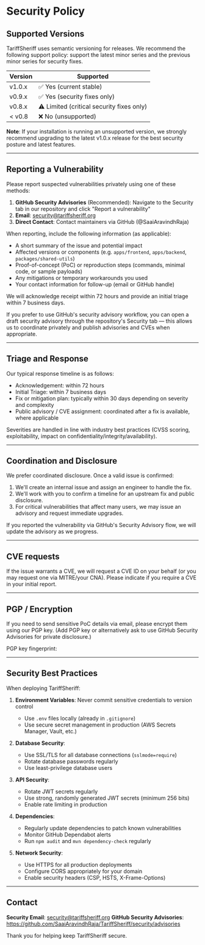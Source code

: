 # Security Policy


## Supported Versions

TariffSheriff uses semantic versioning for releases. We recommend the following support policy: support the latest minor series and the previous minor series for security fixes.

| Version | Supported |
| ------- | --------- |
| v1.0.x | ✅ Yes (current stable) |
| v0.9.x | ✅ Yes (security fixes only) |
| v0.8.x | ⚠️ Limited (critical security fixes only) |
| < v0.8 | ❌ No (unsupported) |

**Note**: If your installation is running an unsupported version, we strongly recommend upgrading to the latest v1.0.x release for the best security posture and latest features.

---

## Reporting a Vulnerability

Please report suspected vulnerabilities privately using one of these methods:

1. **GitHub Security Advisories** (Recommended): Navigate to the Security tab in our repository and click "Report a vulnerability"
2. **Email**: security@tariffsheriff.org
3. **Direct Contact**: Contact maintainers via GitHub (@SaaiAravindhRaja)

When reporting, include the following information (as applicable):

- A short summary of the issue and potential impact
- Affected versions or components (e.g. `apps/frontend`, `apps/backend`, `packages/shared-utils`)
- Proof-of-concept (PoC) or reproduction steps (commands, minimal code, or sample payloads)
- Any mitigations or temporary workarounds you used
- Your contact information for follow-up (email or GitHub handle)

We will acknowledge receipt within 72 hours and provide an initial triage within 7 business days.

If you prefer to use GitHub's security advisory workflow, you can open a draft security advisory through the repository's Security tab — this allows us to coordinate privately and publish advisories and CVEs when appropriate.

---

## Triage and Response

Our typical response timeline is as follows:

- Acknowledgement: within 72 hours
- Initial Triage: within 7 business days
- Fix or mitigation plan: typically within 30 days depending on severity and complexity
- Public advisory / CVE assignment: coordinated after a fix is available, where applicable

Severities are handled in line with industry best practices (CVSS scoring, exploitability, impact on confidentiality/integrity/availability).

---

## Coordination and Disclosure

We prefer coordinated disclosure. Once a valid issue is confirmed:

1. We'll create an internal issue and assign an engineer to handle the fix.
2. We'll work with you to confirm a timeline for an upstream fix and public disclosure.
3. For critical vulnerabilities that affect many users, we may issue an advisory and request immediate upgrades.

If you reported the vulnerability via GitHub's Security Advisory flow, we will update the advisory as we progress.

---

## CVE requests

If the issue warrants a CVE, we will request a CVE ID on your behalf (or you may request one via MITRE/your CNA). Please indicate if you require a CVE in your initial report.

---

## PGP / Encryption

If you need to send sensitive PoC details via email, please encrypt them using our PGP key. (Add PGP key or alternatively ask to use GitHub Security Advisories for private disclosure.)

PGP key fingerprint: <replace-with-key-or-instructions>

---

## Security Best Practices

When deploying TariffSheriff:

1. **Environment Variables**: Never commit sensitive credentials to version control
   - Use `.env` files locally (already in `.gitignore`)
   - Use secure secret management in production (AWS Secrets Manager, Vault, etc.)

2. **Database Security**:
   - Use SSL/TLS for all database connections (`sslmode=require`)
   - Rotate database passwords regularly
   - Use least-privilege database users

3. **API Security**:
   - Rotate JWT secrets regularly
   - Use strong, randomly generated JWT secrets (minimum 256 bits)
   - Enable rate limiting in production

4. **Dependencies**:
   - Regularly update dependencies to patch known vulnerabilities
   - Monitor GitHub Dependabot alerts
   - Run `npm audit` and `mvn dependency-check` regularly

5. **Network Security**:
   - Use HTTPS for all production deployments
   - Configure CORS appropriately for your domain
   - Enable security headers (CSP, HSTS, X-Frame-Options)

---

## Contact

**Security Email**: security@tariffsheriff.org
**GitHub Security Advisories**: https://github.com/SaaiAravindhRaja/TariffSheriff/security/advisories

Thank you for helping keep TariffSheriff secure.
